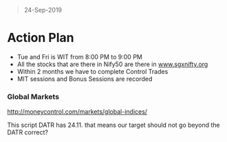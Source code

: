 > 24-Sep-2019
# Action Plan

- Tue and Fri is WIT from 8:00 PM to 9:00 PM
- All the stocks that are there in Nify50 are there in www.sgxnifty.org
- Within 2 months we have to complete Control Trades
- MIT sessions and Bonus Sessions are recorded

### Global Markets
http://moneycontrol.com/markets/global-indices/


This script DATR has 24.11. that means our target should not go beyond the DATR correct?

<!--stackedit_data:
eyJoaXN0b3J5IjpbMTc0MTc3MTE5NCw5NzIyMTM5OTZdfQ==
-->